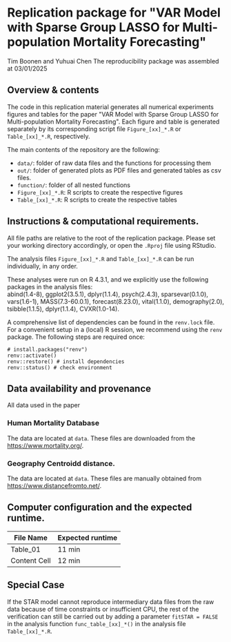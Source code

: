 # Replication package for "VAR Model with Sparse Group LASSO for Multi-population Mortality Forecasting"

Tim Boonen and Yuhuai Chen
The reproducibility package was assembled at 03/01/2025

## Overview & contents

The code in this replication material generates all numerical experiments figures and tables for
the paper "VAR Model with Sparse Group LASSO for Multi-population Mortality Forecasting".
Each figure and table is generated separately by its corresponding script file
`Figure_[xx]_*.R` or `Table_[xx]_*.R`, respectively.

The main contents of the repository are the following:

- `data/`: folder of raw data files and the functions for processing them
- `out/`: folder of generated plots as PDF files and generated tables as csv files.
- `function/`: folder of all nested functions
- `Figure_[xx]_*.R`: R scripts to create the respective figures
- `Table_[xx]_*.R`: R scripts to create the respective tables


## Instructions & computational requirements.

All file paths are relative to the root of the replication package. Please set your working directory accordingly, or open the `.Rproj` file using RStudio.

The analysis files `Figure_[xx]_*.R` and `Table_[xx]_*.R` can be run individually, in any order.

These analyses were run on R 4.3.1, and we explicitly use the following packages in the analysis files:  
abind(1.4-8), ggplot2(3.5.1), dplyr(1.1.4), psych(2.4.3), sparsevar(0.1.0), vars(1.6-1), MASS(7.3-60.0.1), forecast(8.23.0), vital(1.1.0), demography(2.0), tsibble(1.1.5), dplyr(1.1.4), CVXR(1.0-14).

A comprehensive list of dependencies can be found in the `renv.lock` file. For a convenient setup in a (local) R session, we recommend using the `renv` package. The following steps are required once:
```
# install.packages("renv")
renv::activate()
renv::restore() # install dependencies
renv::status() # check environment
```

## Data availability and provenance
All data used in the paper 
### Human Mortality Database
The data are located at `data`. These files are downloaded from the https://www.mortality.org/.

### Geography Centroidd distance.
The data are located at `data`. These files are manually obtained from https://www.distancefromto.net/.

## Computer configuration and the expected runtime.
| File Name  | Expected runtime |
| ------------- | ------------- |
| Table_01  | 11 min  |
| Content Cell  | 12 min  |

## Special Case
If the STAR model cannot reproduce intermediary data files from the raw data because of time constraints or insufficient CPU, the rest of the verification can still be carried out by adding a parameter `fitSTAR = FALSE` in the analysis function `func_table_[xx]_*()` in the analysis file `Table_[xx]_*.R`.



 
